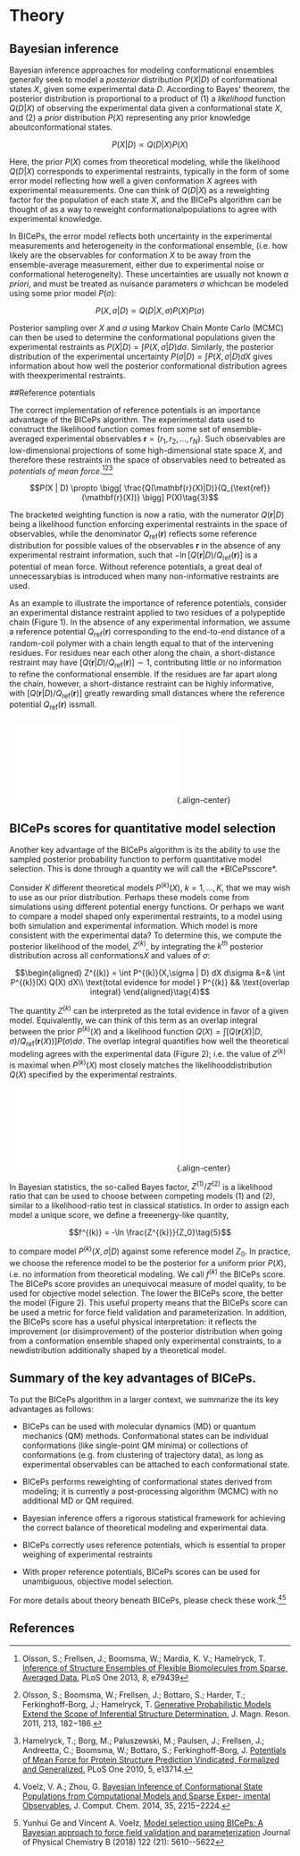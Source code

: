 # Theory

## Bayesian inference

Bayesian inference approaches for modeling conformational ensembles generally seek to model a *posterior* distribution $`P(X|D)`$ of conformational states $`X`$, given some experimental data $`D`$. According to Bayes' theorem, the posterior distribution is proportional to a product of (1) a *likelihood* function $`Q(D|X)`$ of observing the experimental data given a conformational state $`X`$, and (2) a *prior* distribution $`P(X)`$ representing any prior knowledge aboutconformational states. 

```math
 P(X|D) \propto Q(D|X) P(X) \tag{1} 
```

Here, the prior $`P(X)`$ comes from theoretical modeling, while the likelihood $`Q(D|X)`$ corresponds to experimental restraints, typically in the form of some error model reflecting how well a given conformation $`X`$ agrees with experimental measurements. One can think of $`Q(D|X)`$ as a reweighting factor for the population of each state $`X`$, and the BICePs algorithm can be thought of as a way to reweight conformationalpopulations to agree with experimental knowledge. 

In BICePs, the error model reflects both uncertainty in the experimental measurements and heterogeneity in the conformational ensemble, (i.e. how likely are the observables for conformation $X$ to be away from the ensemble-average measurement, either due to experimental noise or conformational heterogeneity). These uncertainties are usually not known *a priori*, and must be treated as nuisance parameters $\sigma$ whichcan be modeled using some prior model $P(\sigma)$: 

$$P(X,\sigma | D) \propto Q(D|X,\sigma) P(X) P(\sigma)\tag{2}$$

Posterior sampling over $X$ and $\sigma$ using Markov Chain Monte Carlo (MCMC) can then be used to determine the conformational populations given the experimental restraints as $P(X|D) = \int P(X,\sigma | D) d\sigma$. Similarly, the posterior distribution of the experimental uncertainty $P(\sigma | D) = \int P(X,\sigma | D) dX$ gives information about how well the posterior conformational distribution agrees with theexperimental restraints. 

##Reference potentials

The correct implementation of reference potentials is an importance advantage of the BICePs algorithm. The experimental data used to construct the likelihood function comes from some set of ensemble-averaged experimental observables $\mathbf{r} = (r_1, r_2, ..., r_N)$. Such observables are low-dimensional projections of some high-dimensional state space $X$, and therefore these restraints in the space of observables need to betreated as *potentials of mean force*.[^1][^2][^3] 

$$P(X | D) \propto \bigg[ \frac{Q(\mathbf{r}(X)|D)}{Q_{\text{ref}}(\mathbf{r}(X))} \bigg] P(X)\tag{3}$$

The bracketed weighting function is now a ratio, with the numerator $Q(\mathbf{r}|D)$ being a likelihood function enforcing experimental restraints in the space of observables, while the denominator $Q_{\text{ref}}(\mathbf{r})$ reflects some reference distribution for possible values of the observables $\mathbf{r}$ in the absence of any experimental restraint information, such that $-\ln [Q(\mathbf{r}|D)/Q_{\text{ref}}(\mathbf{r})]$ is a potential of mean force. Without reference potentials, a great deal of unnecessarybias is introduced when many non-informative restraints are used. 

As an example to illustrate the importance of reference potentials, consider an experimental distance restraint applied to two residues of a polypeptide chain (Figure 1). In the absence of any experimental information, we assume a reference potential $Q_{\text{ref}}(\mathbf{r})$ corresponding to the end-to-end distance of a random-coil polymer with a chain length equal to that of the intervening residues. For residues near each other along the chain, a short-distance restraint may have $[Q(\mathbf{r}|D)/Q_{\text{ref}}(\mathbf{r})] \sim 1$, contributing little or no information to refine the conformational ensemble. If the residues are far apart along the chain, however, a short-distance restraint can be highly informative, with $[Q(\mathbf{r}|D)/Q_{\text{ref}}(\mathbf{r})]$ greatly rewarding small distances where the reference potential $Q_{\text{ref}}(\mathbf{r})$ issmall. 

![Figure 1.](figures/Figure1.pdf){.align-center}

## BICePs scores for quantitative model selection

Another key advantage of the BICePs algorithm is its the ability to use the sampled posterior probability function to perform quantitative model selection. This is done through a quantity we will call the \*BICePsscore\*. 

Consider $K$ different theoretical models $P^{(k)}(X)$, $k=1,...,K$, that we may wish to use as our prior distribution. Perhaps these models come from simulations using different potential energy functions. Or perhaps we want to compare a model shaped only experimental restraints, to a model using both simulation and experimental information. Which model is more consistent with the experimental data? To determine this, we compute the posterior likelihood of the model, $Z^{(k)}$, by integrating the $k^{th}$ posterior distribution across all conformations$X$ and values of $\sigma$: 

$$\begin{aligned}
Z^{(k)} = \int P^{(k)}(X,\sigma | D)  dX d\sigma  &=& \int P^{(k)}(X) Q(X) dX\\
 \text{total evidence for model } P^{(k)} && \text{overlap integral}
\end{aligned}\tag{4}$$

The quantity $Z^{(k)}$ can be interpreted as the total evidence in favor of a given model. Equivalently, we can think of this term as an overlap integral between the prior $P^{(k)}(X)$ and a likelihood function $Q(X) = \int [Q(\mathbf{r}(X)|D,\sigma)/Q_{\text{ref}}(\mathbf{r}(X)) ] P(\sigma) d\sigma$. The overlap integral quantifies how well the theoretical modeling agrees with the experimental data (Figure 2); i.e. the value of $Z^{(k)}$ is maximal when $P^{(k)}(X)$ most closely matches the likelihooddistribution $Q(X)$ specified by the experimental restraints. 

![Figure 2.](figures/Figure2.pdf){.align-center}

In Bayesian statistics, the so-called Bayes factor, $Z^{(1)}/Z^{(2)}$ is a likelihood ratio that can be used to choose between competing models (1) and (2), similar to a likelihood-ratio test in classical statistics. In order to assign each model a unique score, we define a freeenergy-like quantity, 

$$f^{(k)} = -\ln \frac{Z^{(k)}}{Z_0}\tag{5}$$

to compare model $P^{(k)}(X,\sigma|D)$ against some reference model $Z_0$. In practice, we choose the reference model to be the posterior for a uniform prior $P(X)$, i.e. no information from theoretical modeling. We call $f^{(k)}$ the BICePs score. The BICePs score provides an unequivocal measure of model quality, to be used for objective model selection. The lower the BICePs score, the better the model (Figure 2). This useful property means that the BICePs score can be used a metric for force field validation and parameterization. In addition, the BICePs score has a useful physical interpretation: it reflects the improvement (or disimprovement) of the posterior distribution when going from a conformation ensemble shaped only experimental constraints, to a newdistribution additionally shaped by a theoretical model. 

## Summary of the key advantages of BICePs.

To put the BICePs algorithm in a larger context, we summarize the its key advantages as follows:

-   BICePs can be used with molecular dynamics (MD) or quantum mechanics
    (QM) methods. Conformational states can be individual conformations
    (like single-point QM minima) or collections of conformations (e.g.
    from clustering of trajectory data), as long as experimental
    observables can be attached to each conformational state.
    
-   BICePs performs reweighting of conformational states derived from
    modeling; it is currently a post-processing algorithm (MCMC) with no
    additional MD or QM required.
    
-   Bayesian inference offers a rigorous statistical framework for
    achieving the correct balance of theoretical modeling and
    experimental data.
    
-   BICePs correctly uses reference potentials, which is essential to
    proper weighing of experimental restraints
    
-   With proper reference potentials, BICePs scores can be used for
    unambiguous, objective model selection.

For more details about theory beneath BICePs, please check these
work.[^4][^5]

## References

[^1]: Olsson, S.; Frellsen, J.; Boomsma, W.; Mardia, K. V.; Hamelryck,
    T. [Inference of Structure Ensembles of Flexible Biomolecules from
    Sparse, Averaged
    Data.](http://journals.plos.org/plosone/article?id=10.1371/journal.pone.0079439)
    PLoS One 2013, 8, e79439

[^2]: Olsson, S.; Boomsma, W.; Frellsen, J.; Bottaro, S.; Harder, T.;
    Ferkinghoff-Borg, J.; Hamelryck, T. [Generative Probabilistic Models
    Extend the Scope of Inferential Structure
    Determination.](https://www.sciencedirect.com/science/article/pii/S1090780711003090?via%3Dihub)
    J. Magn. Reson. 2011, 213, 182−186.

[^3]: Hamelryck, T.; Borg, M.; Paluszewski, M.; Paulsen, J.; Frellsen,
    J.; Andreetta, C.; Boomsma, W.; Bottaro, S.; Ferkinghoff-Borg, J.
    [Potentials of Mean Force for Protein Structure Prediction
    Vindicated, Formalized and
    Generalized.](http://journals.plos.org/plosone/article?id=10.1371/journal.pone.0013714)
    PLoS One 2010, 5, e13714.

[^4]: Voelz, V. A.; Zhou, G. [Bayesian Inference of Conformational State
    Populations from Computational Models and Sparse Exper- imental
    Observables.](https://onlinelibrary.wiley.com/doi/abs/10.1002/jcc.23738)
    J. Comput. Chem. 2014, 35, 2215−2224.

[^5]: Yunhui Ge and Vincent A. Voelz, [Model selection using BICePs: A
    Bayesian approach to force field validation and
    parameterization](https://pubs.acs.org/doi/10.1021/acs.jpcb.7b11871)
    Journal of Physical Chemistry B (2018) 122 (21): 5610--5622
